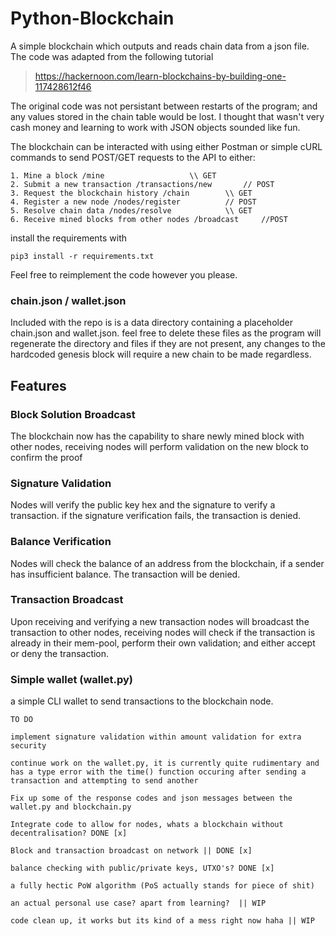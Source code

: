 # Python-Blockchain

A simple blockchain which outputs and reads chain data from a json file. The code was adapted from the following tutorial
> https://hackernoon.com/learn-blockchains-by-building-one-117428612f46

The original code was not persistant between restarts of the program; and any values stored in the chain table would be lost.
I thought that wasn't very cash money and learning to work with JSON objects sounded like fun.

The blockchain can be interacted with using either Postman or simple cURL commands to send POST/GET requests to the API to either:

```
1. Mine a block /mine 					\\ GET
2. Submit a new transaction /transactions/new 		// POST
3. Request the blockchain history /chain 		\\ GET
4. Register a new node /nodes/register 			// POST
5. Resolve chain data /nodes/resolve 			\\ GET
6. Receive mined blocks from other nodes /broadcast 	//POST 
```

install the requirements with

```
pip3 install -r requirements.txt
```

Feel free to reimplement the code however you please.

### chain.json / wallet.json
Included with the repo is is a data directory containing a placeholder chain.json and wallet.json.
feel free to delete these files as the program will regenerate the directory and files if they are not present,
any changes to the hardcoded genesis block will require a new chain to be made regardless.
## Features
### Block Solution Broadcast
The blockchain now has the capability to share newly mined block with other nodes, receiving nodes will perform 
validation on the new block to confirm the proof
### Signature Validation
Nodes will verify the public key hex and the signature to verify a transaction. if the signature verification fails, 
the transaction is denied.
### Balance Verification
Nodes will check the balance of an address from the blockchain, if a sender has insufficient balance.
The transaction will be denied.
### Transaction Broadcast
Upon receiving and verifying a new transaction nodes will broadcast the transaction to other nodes,
receiving nodes will check if the transaction is already in their mem-pool, perform their own validation; and either accept or deny the transaction.
### Simple wallet (wallet.py)
a simple CLI wallet to send transactions to the blockchain node. 

```
TO DO

implement signature validation within amount validation for extra security

continue work on the wallet.py, it is currently quite rudimentary and has a type error with the time() function occuring after sending a transaction and attempting to send another

Fix up some of the response codes and json messages between the wallet.py and blockchain.py

Integrate code to allow for nodes, whats a blockchain without decentralisation? DONE [x]

Block and transaction broadcast on network || DONE [x]

balance checking with public/private keys, UTXO's? DONE [x]

a fully hectic PoW algorithm (PoS actually stands for piece of shit)

an actual personal use case? apart from learning?  || WIP

code clean up, it works but its kind of a mess right now haha || WIP
```


